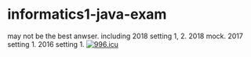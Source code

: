 # informatics1-java-exam
may not be the best anwser. 
including 2018 setting 1, 2. 2018 mock. 2017 setting 1. 2016 setting 1.
<a href="https://996.icu"><img src="https://img.shields.io/badge/link-996.icu-red.svg" alt="996.icu" /></a>
